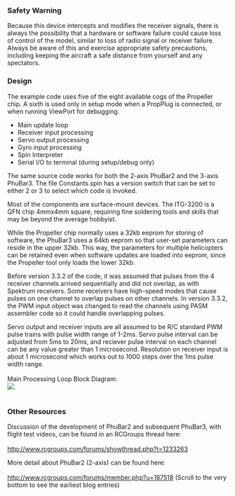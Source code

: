 ### Safety Warning ###
Because this device intercepts and modifies the receiver signals, there is always the possibility that a hardware or software failure could cause loss of control of the model, similar to loss of radio signal or receiver failure.  Always be aware of this and exercise appropriate safety precautions, including keeping the aircraft a safe distance from yourself and any spectators.

### Design ###
The example code uses five of the eight available cogs of the Propeller chip. A sixth is used only in setup mode when a PropPlug is connected, or when running ViewPort for debugging.

  * Main update loop
  * Receiver input processing
  * Servo output processing
  * Gyro input processing
  * Spin Interpreter
  * Serial I/O to terminal (during setup/debug only)

The same source code works for both the 2-axis PhuBar2 and the 3-axis PhuBar3.  The file Constants.spin has a version switch that can be set to either 2 or 3 to select which code is invoked.

Most of the components are surface-mount devices.  The ITG-3200 is a QFN chip 4mmx4mm square, requiring fine soldering tools and skills that may be beyond the average hobbyist.

While the Propeller chip normally uses a 32kb eeprom for storing of software, the PhuBar3 uses a 64kb eeprom so that user-set parameters can reside in the upper 32kb.  This way, the parameters for multiple helicopters can be retained even when software updates are loaded into eeprom, since the Propeller tool only loads the lower 32kb.

Before version 3.3.2 of the code, it was assumed that pulses from the 4 receiver channels arrived sequentially and did not overlap, as with Spektrum receivers.  Some receivers have high-speed modes that cause pulses on one channel to overlap pulses on other channels.  In version 3.3.2, the PWM input object was changed to read the channels using PASM assembler code so it could handle overlapping pulses.

Servo output and receiver inputs are all assumed to be R/C standard PWM pulse trains with pulse width range of 1-2ms.  Servo pulse interval can be adjusted from 5ms to 20ms, and reciever pulse interval on each channel can be any value greater than 1 microsecond.  Resolution on receiver input is about 1 microsecond which works out to 1000 steps over the 1ms pulse width range.
<br><br>
Main Processing Loop Block Diagram:<br>
<img src='http://static.rcgroups.net/forums/attachments/1/8/7/5/1/8/a3654293-92-Block%20Diagram.jpg' />
<br><br>

<h3>Other Resources</h3>
Discussion of the development of PhuBar2 and subsequent PhuBar3, with flight test videos, can be found in an RCGroups thread here:<br>
<br>
<a href='http://www.rcgroups.com/forums/showthread.php?t=1233263'>http://www.rcgroups.com/forums/showthread.php?t=1233263</a>

More detail about PhuBar2 (2-axis) can be found here:<br>
<br>
<a href='http://www.rcgroups.com/forums/member.php?u=187518'>http://www.rcgroups.com/forums/member.php?u=187518</a>    (Scroll to the very bottom to see the earliest blog entries)<br>
<br><br>